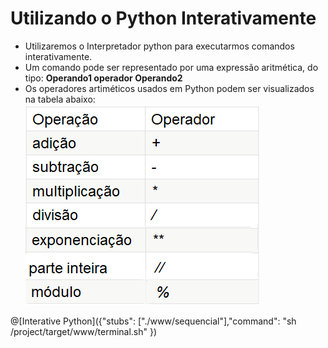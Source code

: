 # Utilizando o Python Interativamente

+ Utilizaremos o Interpretador python para executarmos comandos interativamente.
+ Um comando pode ser representado por uma expressão aritmética, do tipo: **Operando1 operador Operando2**
+ Os operadores artiméticos usados em Python podem ser visualizados na tabela abaixo:
![programa](/imagens/operaritmeticos.png)


@[Interative Python]({"stubs": ["./www/sequencial"],"command": "sh /project/target/www/terminal.sh"
})
